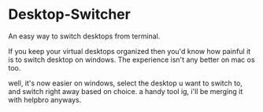 # Desktop-Switcher
An easy way to switch desktops from terminal.

If you keep your virtual desktops organized then you'd know how painful it is to switch desktop on windows.
The experience isn't any better on mac os too.

well, it's now easier on windows, select the desktop u want to switch to, and switch right away based on choice.
a handy tool ig, i'll be merging it with helpbro anyways. 
